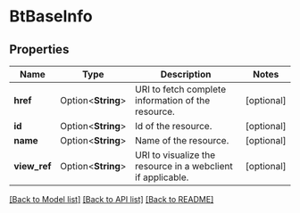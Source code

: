# BtBaseInfo

## Properties

Name | Type | Description | Notes
------------ | ------------- | ------------- | -------------
**href** | Option<**String**> | URI to fetch complete information of the resource. | [optional]
**id** | Option<**String**> | Id of the resource. | [optional]
**name** | Option<**String**> | Name of the resource. | [optional]
**view_ref** | Option<**String**> | URI to visualize the resource in a webclient if applicable. | [optional]

[[Back to Model list]](../README.md#documentation-for-models) [[Back to API list]](../README.md#documentation-for-api-endpoints) [[Back to README]](../README.md)


